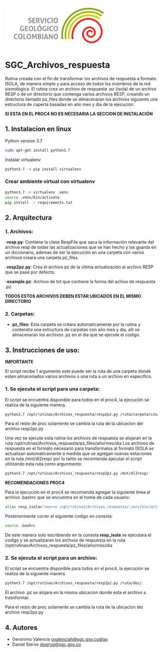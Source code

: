 ![SGC](images/logoSGC.png)<!-- .element width="700"-->

# SGC_Archivos_respuesta

Rutina creada con el fin de transformar los archivos de respuesta a formato ISOLA, de manera simple y para acceso de todos los miembros de la red sismológica.
El rutina crea un archivo de respuesta .pz (isola) de un archivo RESP o de un directorio que contenga varios archivos RESP, creando un directorio llamado pz_files donde se almacenaran los archivos siguiento una estructura de caperta basadas en año mes y dia de la ejecución.

**SI ESTA EN EL PROC4 NO ES NECESARIA LA SECCION DE INSTALACIÓN**

## 1. Instalacion en linux 

Python version 3.7 
```bash
sudo apt-get install python3.7 
```
Instalar virtualenv
```bash
python3.7 -m pip install virtualenv
```

### Crear ambiente virtual con virtualenv
```bash
python3.7 -m virtualenv .venv
source .venv/bin/activate
pip install -r requirements.txt
```
## 2. Arquitectura

### 1. Archivos:

-**resp.py**: Contiene la clase RespFile que saca la información relevante del archivo resp de todas las actualizaciones que se han hecho y las guarda en un diccionario, ademas de ser la ejecución en una carpeta con varios archivos creara una carpeta pz_files.

-**resp2pz.py**: Crea el archivo pz de la última actualización al archivo RESP que se pase por defecto.

-**example.pz**: Archivo de txt que contiene la forma del achivo de respuesta .pz

**TODOS ESTOS ARCHIVOS DEBEN ESTAR UBICADOS EN EL MISMO DIRECTORIO**

### 2. Carpetas:

- **pz_files**: Esta carpeta se creara automaticamente por la rutina y contendra una estructura de carpetas con año mes y dia, alli se almacenaran los archivos .pz en el dia que se ejecute el codigo.


## 3. Instrucciones de uso:

**IMPORTANTE**

El script recibe 1 argumento este puede ser la ruta de una carpeta donde esten almacenados varios archivos o una ruta a un archivo en especifico.

### 1. Se ejecuta el script para una carpeta:

El script se encuentra disponible para todos en el proc4, la ejecución se realiza de la siguiente manera.

```bash
python3.7 /opt/rutinas/Archivos_respuesta/resp2pz.py /ruta/carpeta/con/archivos
```
Para el resto de proc solamente se cambia la ruta de la ubicacion del archivo resp2pz.py

Una vez se ejecute esta rutina los archivos de respuesta se alojaran en la ruta /opt/rutinas/Archivos_respuesta/pz_files/año/mes/dia
Los archivos de respuesta en el formato necesario para transformalos al formato ISOLA se actualizan automaticamente a medida que se agregan nuevas estaciones en la ruta /mnt/dl2resp/ por lo tanto se recomienda ejecutar el script utilizando esta ruta como argunmento.

```bash
python3.7 /opt/rutinas/Archivos_respuesta/resp2pz.py /mnt/dl2resp/
```

**RECOMENDACIONES PROC4**

Para la ejecución en el proc4 se recomienda agregar la siguiente linea al archivo .bashrc que se encuentra en el home de cada usuario:

```bash
alias resp_isola="source /opt/rutinas/Archivos_respuesta/.venv/bin/activate; python /opt/rutinas/Archivos_respuesta/resp2pz.py /mnt/dl2resp"
```
Posteriormente correr el siguiente codigo en consola:
```bash
source .bashrc
```
De este manera solo escribiendo en la consola **resp_isola** se ejecutara el codigo y se actualizaran los archvos de respuesta en la ruta /opt/rutinas/Archivos_respuesta/pz_files/año/mes/dia

### 2. Se ejecuta el script para un archivo:

El script se encuentra disponible para todos en el proc4, la ejecución se realiza de la siguiente manera.
```bash
python3.7 /opt/rutinas/Archivos_respuesta/resp2pz.py /ruta/doc/
```

El archivo .pz se alojara en la misma ubicacion donde esta el archivo a trasnformar.

Para el resto de proc solamente se cambia la ruta de la ubicacion del archivo resp2pz.py


## 4. Autores

- Geronimo Valencia gvalenciah@sgc.gov.codigo
- Daniel Siervo dsiervo@sgc.gov.co

